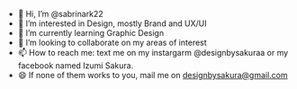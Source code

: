 - 👋 Hi, I’m @sabrinark22
- 👀 I’m interested in Design, mostly Brand and UX/UI
- 🌱 I’m currently learning Graphic Design
- 💞️ I’m looking to collaborate on my areas of interest
- 📫 How to reach me: text me on my instargarm @designbysakuraa or my facebook named Izumi Sakura.
- 😄 If none of them works to you, mail me on designbysakura@gmail.com
<!---
sabrinark22/sabrinark22 is a ✨ special ✨ repository because its `README.md` (this file) appears on your GitHub profile.
You can click the Preview link to take a look at your changes.
--->
